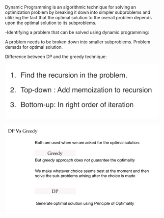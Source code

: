 Dynamic Programming is an algorithmic technique for solving an optimization problem by breaking it down into simpler subproblems and utilizing the fact that the optimal solution to the overall problem depends upon the optimal solution to its subproblems.

-Identifying a problem that can be solved using dynamic programming:

A problem needs to be broken down into smaller subproblems.
Problem demads for optimal solution.

Difference between DP and the greedy technique:

![Solution](../Images/sol.png)

![DP vs greedy](../Images/dpvsgreedy.png)

